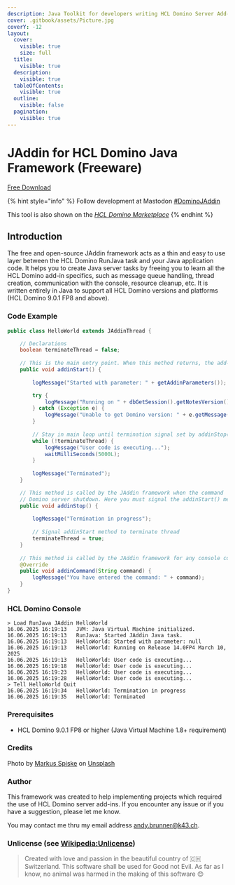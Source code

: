 ```yaml
---
description: Java Toolkit for developers writing HCL Domino Server Add-ins
cover: .gitbook/assets/Picture.jpg
coverY: -12
layout:
  cover:
    visible: true
    size: full
  title:
    visible: true
  description:
    visible: true
  tableOfContents:
    visible: true
  outline:
    visible: false
  pagination:
    visible: true
---
```


# JAddin for HCL Domino Java Framework (Freeware)

<a href="download/download.md" class="button primary">Free Download</a>

{% hint style="info" %}
Follow development at Mastodon [#DominoJAddin](https://swiss.social/tags/dominojaddin)

This tool is also shown on the [_HCL Domino Marketplace_](https://hclsofy.com/domino)
{% endhint %}

## Introduction

The free and open-source JAddin framework acts as a thin and easy to use layer between the HCL Domino RunJava task and your Java application code. It helps you to create Java server tasks by freeing you to learn all the HCL Domino add-in specifics, such as message queue handling, thread creation, communication with the console, resource cleanup, etc. It is written entirely in Java to support all HCL Domino versions and platforms (HCL Domino 9.0.1 FP8 and above).

### **Code Example**

```java
public class HelloWorld extends JAddinThread {

	// Declarations
	boolean terminateThread = false;
	
	// This is the main entry point. When this method returns, the add-in terminates.
	public void addinStart() {
		
		logMessage("Started with parameter: " + getAddinParameters());

		try {
			logMessage("Running on " + dbGetSession().getNotesVersion());
		} catch (Exception e) {
			logMessage("Unable to get Domino version: " + e.getMessage());
		}
		
		// Stay in main loop until termination signal set by addinStop()
		while (!terminateThread) {
			logMessage("User code is executing...");
			waitMilliSeconds(5000L);
		}
		
		logMessage("Terminated");
	}

	// This method is called by the JAddin framework when the command 'Quit' or 'Exit' is entered or during
	// Domino server shutdown. Here you must signal the addinStart() method to terminate itself and to perform any cleanup.
	public void addinStop() {
		
		logMessage("Termination in progress");
		
		// Signal addinStart method to terminate thread
		terminateThread = true;
	}
	
	// This method is called by the JAddin framework for any console command entered.
	@Override
	public void addinCommand(String command) {
		logMessage("You have entered the command: " + command);
	}
}
```

### **HCL Domino Console**

```
> Load RunJava JAddin HelloWorld
16.06.2025 16:19:13   JVM: Java Virtual Machine initialized.
16.06.2025 16:19:13   RunJava: Started JAddin Java task.
16.06.2025 16:19:13   HelloWorld: Started with parameter: null
16.06.2025 16:19:13   HelloWorld: Running on Release 14.0FP4 March 10, 2025
16.06.2025 16:19:13   HelloWorld: User code is executing...
16.06.2025 16:19:18   HelloWorld: User code is executing...
16.06.2025 16:19:23   HelloWorld: User code is executing...
16.06.2025 16:19:28   HelloWorld: User code is executing...
> Tell HelloWorld Quit
16.06.2025 16:19:34   HelloWorld: Termination in progress
16.06.2025 16:19:35   HelloWorld: Terminated
```

### **Prerequisites**

* HCL Domino 9.0.1 FP8 or higher (Java Virtual Machine 1.8+ requirement)

### Credits

Photo by [Markus Spiske](https://unsplash.com/ja/@markusspiske?utm_source=unsplash\&utm_medium=referral\&utm_content=creditCopyText) on [Unsplash](https://unsplash.com/de/s/fotos/java-programming?utm_source=unsplash\&utm_medium=referral\&utm_content=creditCopyText)

### **Author**

This framework was created to help implementing projects which required the use of HCL Domino server add-ins. If you encounter any issue or if you have a suggestion, please let me know.

You may contact me thru my email address [andy.brunner@k43.ch](mailto:andy.brunner@k43.ch).

### **Unlicense (see** [**Wikipedia:Unlicense**](https://en.wikipedia.org/wiki/Unlicense)**)**

> Created with love and passion in the beautiful country of 🇨🇭 Switzerland. This software shall be used for Good not Evil. As far as I know, no animal was harmed in the making of this software 😊
